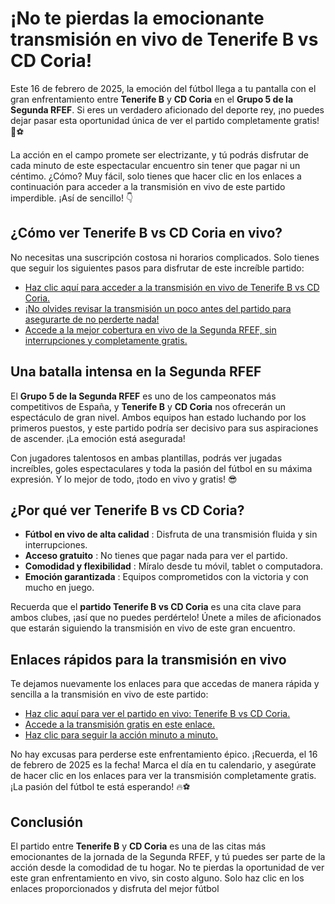 # ¡No te pierdas la emocionante transmisión en vivo de Tenerife B vs CD Coria!

Este 16 de febrero de 2025, la emoción del fútbol llega a tu pantalla con el gran enfrentamiento entre **Tenerife B** y **CD Coria** en el **Grupo 5 de la Segunda RFEF**. Si eres un verdadero aficionado del deporte rey, ¡no puedes dejar pasar esta oportunidad única de ver el partido completamente gratis! 🎉⚽

La acción en el campo promete ser electrizante, y tú podrás disfrutar de cada minuto de este espectacular encuentro sin tener que pagar ni un céntimo. ¿Cómo? Muy fácil, solo tienes que hacer clic en los enlaces a continuación para acceder a la transmisión en vivo de este partido imperdible. ¡Así de sencillo! 👇

## ¿Cómo ver Tenerife B vs CD Coria en vivo?

No necesitas una suscripción costosa ni horarios complicados. Solo tienes que seguir los siguientes pasos para disfrutar de este increíble partido:

- [Haz clic aquí para acceder a la transmisión en vivo de Tenerife B vs CD Coria.](https://tinyurl.com/livestreamfreeo?st=Tenerife+B+vs+CD+Coria&si=ghc)
- [¡No olvides revisar la transmisión un poco antes del partido para asegurarte de no perderte nada!](https://tinyurl.com/livestreamfreeo?st=Tenerife+B+vs+CD+Coria&si=ghc)
- [Accede a la mejor cobertura en vivo de la Segunda RFEF, sin interrupciones y completamente gratis.](https://tinyurl.com/livestreamfreeo?st=Tenerife+B+vs+CD+Coria&si=ghc)

## Una batalla intensa en la Segunda RFEF

El **Grupo 5 de la Segunda RFEF** es uno de los campeonatos más competitivos de España, y **Tenerife B** y **CD Coria** nos ofrecerán un espectáculo de gran nivel. Ambos equipos han estado luchando por los primeros puestos, y este partido podría ser decisivo para sus aspiraciones de ascender. ¡La emoción está asegurada!

Con jugadores talentosos en ambas plantillas, podrás ver jugadas increíbles, goles espectaculares y toda la pasión del fútbol en su máxima expresión. Y lo mejor de todo, ¡todo en vivo y gratis! 😎

## ¿Por qué ver Tenerife B vs CD Coria?

- **Fútbol en vivo de alta calidad** : Disfruta de una transmisión fluida y sin interrupciones.
- **Acceso gratuito** : No tienes que pagar nada para ver el partido.
- **Comodidad y flexibilidad** : Míralo desde tu móvil, tablet o computadora.
- **Emoción garantizada** : Equipos comprometidos con la victoria y con mucho en juego.

Recuerda que el **partido Tenerife B vs CD Coria** es una cita clave para ambos clubes, ¡así que no puedes perdértelo! Únete a miles de aficionados que estarán siguiendo la transmisión en vivo de este gran encuentro.

## Enlaces rápidos para la transmisión en vivo

Te dejamos nuevamente los enlaces para que accedas de manera rápida y sencilla a la transmisión en vivo de este partido:

- [Haz clic aquí para ver el partido en vivo: Tenerife B vs CD Coria.](https://tinyurl.com/livestreamfreeo?st=Tenerife+B+vs+CD+Coria&si=ghc)
- [Accede a la transmisión gratis en este enlace.](https://tinyurl.com/livestreamfreeo?st=Tenerife+B+vs+CD+Coria&si=ghc)
- [Haz clic para seguir la acción minuto a minuto.](https://tinyurl.com/livestreamfreeo?st=Tenerife+B+vs+CD+Coria&si=ghc)

No hay excusas para perderse este enfrentamiento épico. ¡Recuerda, el 16 de febrero de 2025 es la fecha! Marca el día en tu calendario, y asegúrate de hacer clic en los enlaces para ver la transmisión completamente gratis. ¡La pasión del fútbol te está esperando! 🔥⚽

## Conclusión

El partido entre **Tenerife B** y **CD Coria** es una de las citas más emocionantes de la jornada de la Segunda RFEF, y tú puedes ser parte de la acción desde la comodidad de tu hogar. No te pierdas la oportunidad de ver este gran enfrentamiento en vivo, sin costo alguno. Solo haz clic en los enlaces proporcionados y disfruta del mejor fútbol
